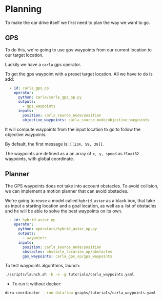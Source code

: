 # Planning

To make the car drive itself we first need to plan the way we want to go.

## GPS 

To do this, we're going to use gps waypoints from our current location to our target location.

Luckily we have a `carla` gps operator. 

To get the gps waypoint with a preset target location. All we have to do is add:

```yaml
  - id: carla_gps_op
    operator:
      python: carla/carla_gps_op.py
      outputs:
        - gps_waypoints
      inputs:
        position: carla_source_node/position
        objective_waypoints: carla_source_node/objective_waypoints
```

It will compute waypoints from the input location to go to follow the objective waypoints. 

By default, the first message is: `[[234, 59, 39]]`.

The waypoints are defined as a an array of `x, y, speed` as `float32` waypoints, with global coordinate.

## Planner

The GPS waypoints does not take into account obstacles. To avoid collision, we can implement a motion planner that can avoid obstacles. 

We're going to reuse a model called `hybrid_astar` as a black box, that take as input a starting location and a goal location, as well as a list of obstacles and he will be able to solve the best waypoints on its own.

```yaml
  - id: hybrid_astar_op
    operator:
      python: operators/hybrid_astar_op.py
      outputs:
        - waypoints
      inputs:
        position: carla_source_node/position
        obstacles: obstacle_location_op/obstacles
        gps_waypoints: carla_gps_op/gps_waypoints
```

To test waypoints algorithms, launch:

```bash
./scripts/launch.sh -b -s -g tutorials/carla_waypoints.yaml
```

- To run it without docker:

```bash
dora-coordinator --run-dataflow graphs/tutorials/carla_waypoints.yaml
```
